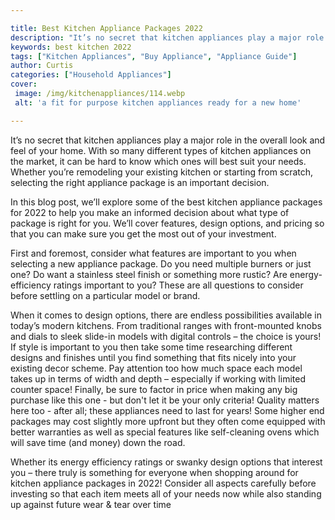 ```yaml
---

title: Best Kitchen Appliance Packages 2022
description: "It’s no secret that kitchen appliances play a major role in the overall look and feel of your home. With so many different types o...take a moment to check it out "
keywords: best kitchen 2022
tags: ["Kitchen Appliances", "Buy Appliance", "Appliance Guide"]
author: Curtis
categories: ["Household Appliances"]
cover: 
 image: /img/kitchenappliances/114.webp
 alt: 'a fit for purpose kitchen appliances ready for a new home'

---
```


It’s no secret that kitchen appliances play a major role in the overall look and feel of your home. With so many different types of kitchen appliances on the market, it can be hard to know which ones will best suit your needs. Whether you’re remodeling your existing kitchen or starting from scratch, selecting the right appliance package is an important decision.

In this blog post, we’ll explore some of the best kitchen appliance packages for 2022 to help you make an informed decision about what type of package is right for you. We’ll cover features, design options, and pricing so that you can make sure you get the most out of your investment. 

First and foremost, consider what features are important to you when selecting a new appliance package. Do you need multiple burners or just one? Do want a stainless steel finish or something more rustic? Are energy-efficiency ratings important to you? These are all questions to consider before settling on a particular model or brand. 

When it comes to design options, there are endless possibilities available in today’s modern kitchens. From traditional ranges with front-mounted knobs and dials to sleek slide-in models with digital controls – the choice is yours! If style is important to you then take some time researching different designs and finishes until you find something that fits nicely into your existing decor scheme. 
Pay attention too how much space each model takes up in terms of width and depth – especially if working with limited counter space! 
Finally, be sure to factor in price when making any big purchase like this one - but don't let it be your only criteria! Quality matters here too - after all; these appliances need to last for years! Some higher end packages may cost slightly more upfront but they often come equipped with better warranties as well as special features like self-cleaning ovens which will save time (and money) down the road. 

Whether its energy efficiency ratings or swanky design options that interest you – there truly is something for everyone when shopping around for kitchen appliance packages in 2022! Consider all aspects carefully before investing so that each item meets all of your needs now while also standing up against future wear & tear over time
